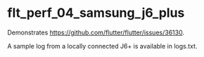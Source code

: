 # flt_perf_04_samsung_j6_plus

Demonstrates https://github.com/flutter/flutter/issues/36130.

A sample log from a locally connected J6+ is available in logs.txt.

